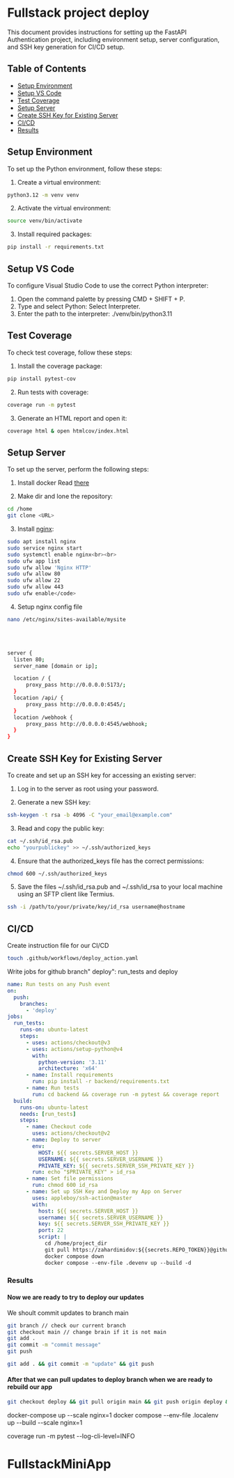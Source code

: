 # Fullstack project deploy

This document provides instructions for setting up the FastAPI Authentication project, including environment setup, server configuration, and SSH key generation for CI/CD setup.

## Table of Contents
- [Setup Environment](#setup-environment)
- [Setup VS Code](#setup-vs-code)
- [Test Coverage](#test-coverage)
- [Setup Server](#setup-server)
- [Create SSH Key for Existing Server](#create-ssh-key-for-existing-server)
- [CI/CD](#ci-cd)
- [Results](#results)

## Setup Environment

To set up the Python environment, follow these steps:

1. Create a virtual environment:
```bash
python3.12 -m venv venv
```

2. Activate the virtual environment:
```bash
source venv/bin/activate
```

3. Install required packages:
```bash
pip install -r requirements.txt
```

## Setup VS Code

To configure Visual Studio Code to use the correct Python interpreter:

1. Open the command palette by pressing CMD + SHIFT + P.
2. Type and select Python: Select Interpreter.
3. Enter the path to the interpreter: ./venv/bin/python3.11


## Test Coverage

To check test coverage, follow these steps:

1. Install the coverage package:
```bash
pip install pytest-cov
```

2. Run tests with coverage:
```bash
coverage run -m pytest
```

3. Generate an HTML report and open it:
```bash
coverage html & open htmlcov/index.html
```


## Setup Server

To set up the server, perform the following steps:

1. Install docker
Read [there](https://docs.docker.com/engine/install/ubuntu/#install-using-the-repository)

2. Make dir and lone the repository: <br>
```bash
cd /home
git clone <URL>
```


3. Install [nginx](https://medium.com/@deltarfd/how-to-set-up-nginx-on-ubuntu-server-fc392c88fb59): <br>
```bash
sudo apt install nginx
sudo service nginx start
sudo systemctl enable nginx<br><br>
sudo ufw app list
sudo ufw allow 'Nginx HTTP'
sudo ufw allow 80
sudo ufw allow 22
sudo ufw allow 443
sudo ufw enable</code>
```

4. Setup nginx config file

```bash
nano /etc/nginx/sites-available/mysite
```

<br>
<br>

```bash
server {
  listen 80;
  server_name [domain or ip];

  location / {
      proxy_pass http://0.0.0.0:5173/;
  }
  location /api/ {
      proxy_pass http://0.0.0.0:4545/;
  }
  location /webhook {
      proxy_pass http://0.0.0.0:4545/webhook;
  }
}
```


## Create SSH Key for Existing Server

To create and set up an SSH key for accessing an existing server:

1. Log in to the server as root using your password.

2. Generate a new SSH key:
   
```bash
ssh-keygen -t rsa -b 4096 -C "your_email@example.com"
```

3. Read and copy the public key:

```bash
cat ~/.ssh/id_rsa.pub
echo "yourpublickey" >> ~/.ssh/authorized_keys
```

4. Ensure that the authorized_keys file has the correct permissions:
```bash
chmod 600 ~/.ssh/authorized_keys
```

5. Save the files ~/.ssh/id_rsa.pub and ~/.ssh/id_rsa to your local machine using an SFTP client like Termius.

```bash
ssh -i /path/to/your/private/key/id_rsa username@hostname
```


## CI/CD
Create instruction file for our CI/CD

```bash
touch .github/workflows/deploy_action.yaml
```

Write jobs for github branch" deploy": run_tests and deploy

```yaml
name: Run tests on any Push event
on:
  push:
    branches:
      - 'deploy'
jobs:
  run_tests:
    runs-on: ubuntu-latest
    steps:
      - uses: actions/checkout@v3
      - uses: actions/setup-python@v4
        with:
          python-version: '3.11'
          architecture: 'x64'
      - name: Install requirements
        run: pip install -r backend/requirements.txt
      - name: Run tests
        run: cd backend && coverage run -m pytest && coverage report
  build:
    runs-on: ubuntu-latest
    needs: [run_tests]
    steps:
      - name: Checkout code
        uses: actions/checkout@v2
      - name: Deploy to server
        env:
          HOST: ${{ secrets.SERVER_HOST }}
          USERNAME: ${{ secrets.SERVER_USERNAME }}
          PRIVATE_KEY: ${{ secrets.SERVER_SSH_PRIVATE_KEY }}
        run: echo "$PRIVATE_KEY" > id_rsa
      - name: Set file permissions
        run: chmod 600 id_rsa
      - name: Set up SSH Key and Deploy my App on Server
        uses: appleboy/ssh-action@master
        with:
          host: ${{ secrets.SERVER_HOST }}
          username: ${{ secrets.SERVER_USERNAME }}
          key: ${{ secrets.SERVER_SSH_PRIVATE_KEY }}
          port: 22
          script: |
            cd /home/project_dir
            git pull https://zahardimidov:${{secrets.REPO_TOKEN}}@github.com/zahardimidov/${{secrets.REPO_NAME}}.git deploy
            docker compose down
            docker compose --env-file .devenv up --build -d
```

### Results
#### Now we are ready to try to deploy our updates
We shoult commit updates to branch main <br>
```bash
git branch // check our current branch
git checkout main // change brain if it is not main
git add .
git commit -m "commit message"
git push
```

```bash
git add . && git commit -m "update" && git push
```


#### After that we can pull updates to deploy branch when we are ready to rebuild our app
```bash
git checkout deploy && git pull origin main && git push origin deploy && git checkout main
```

docker-compose up --scale nginx=1
docker compose --env-file .localenv up --build --scale nginx=1

coverage run -m pytest --log-cli-level=INFO

# FullstackMiniApp
 
 
